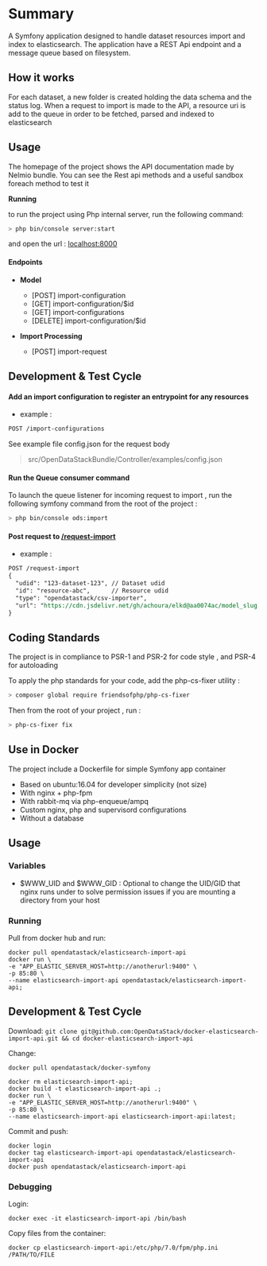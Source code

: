 # Summary

A Symfony application designed to handle dataset resources import and index to elasticsearch. The application
have a REST Api endpoint and a message queue based on filesystem. 

## How it works

For each dataset, a new folder is created holding the data schema and the status log. 
When a request to import is made to the API, a resource uri is add to the queue in order to be fetched, parsed and indexed to elasticsearch


## Usage
The homepage of the project shows the API documentation made by Nelmio bundle. 
You can see the Rest api methods and a useful sandbox foreach method to test it

**Running**

to run the project using Php internal server, run the following command:

```bash
> php bin/console server:start
```
and open the url : [localhost:8000](http://localhost:8000)
#### Endpoints

- **Model**
  - [POST] import-configuration
  - [GET] import-configuration/$id
  - [GET] import-configurations
  - [DELETE] import-configuration/$id

- **Import Processing**
  - [POST] import-request

## Development & Test Cycle

#### Add an import configuration to register an entrypoint for any resources

- example : 
```rest
POST /import-configurations
```
See example file config.json for the request body

> src/OpenDataStackBundle/Controller/examples/config.json


#### Run the Queue consumer command
To launch the queue listener for incoming request to import , run the following symfony command from the root of the project :

```bash
> php bin/console ods:import
```

#### Post request to [/request-import](http://localhost:8000/request-import)
- example : 
```rest
POST /request-import
{
  "udid": "123-dataset-123", // Dataset udid
  "id": "resource-abc",      // Resource udid
  "type": "opendatastack/csv-importer",
  "url": "https://cdn.jsdelivr.net/gh/achoura/elkd@aa0074ac/model_slug.csv"
}
```

## Coding Standards
The project is in compliance to PSR-1 and PSR-2 for code style , and PSR-4 for autoloading

To apply the php standards for your code, add the php-cs-fixer utility :

```bash
> composer global require friendsofphp/php-cs-fixer
```

Then from the root of your project , run :

```bash
> php-cs-fixer fix
```

## Use in Docker

The project include a Dockerfile for simple Symfony app container

- Based on ubuntu:16.04 for developer simplicity (not size)
- With nginx + php-fpm
- With rabbit-mq via php-enqueue/ampq
- Custom nginx, php and supervisord configurations
- Without a database

## Usage

### Variables

- $WWW_UID and $WWW_GID : Optional to change the UID/GID that nginx runs under to
solve permission issues if you are mounting a directory from your host

### Running

Pull from docker hub and run:

```
docker pull opendatastack/elasticsearch-import-api
docker run \
-e "APP_ELASTIC_SERVER_HOST=http://anotherurl:9400" \
-p 85:80 \
--name elasticsearch-import-api opendatastack/elasticsearch-import-api;
```

## Development & Test Cycle

Download: ```git clone git@github.com:OpenDataStack/docker-elasticsearch-import-api.git && cd docker-elasticsearch-import-api```

Change:

```
docker pull opendatastack/docker-symfony

```

```
docker rm elasticsearch-import-api;
docker build -t elasticsearch-import-api .;
docker run \
-e "APP_ELASTIC_SERVER_HOST=http://anotherurl:9400" \
-p 85:80 \
--name elasticsearch-import-api elasticsearch-import-api:latest;
```

Commit and push:

```
docker login
docker tag elasticsearch-import-api opendatastack/elasticsearch-import-api
docker push opendatastack/elasticsearch-import-api
```

### Debugging

Login:

```
docker exec -it elasticsearch-import-api /bin/bash
```

Copy files from the container:

```
docker cp elasticsearch-import-api:/etc/php/7.0/fpm/php.ini /PATH/TO/FILE
```
